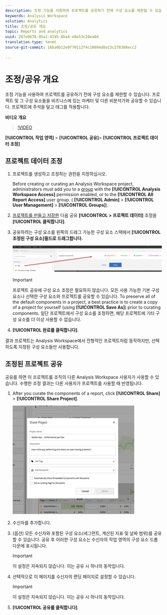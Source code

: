 ```yaml
---
description: 조정 기능을 사용하여 프로젝트를 공유하기 전에 구성 요소를 제한할 수 있습니다. 프로젝트 및 그 구성 요소들을 비즈니스에 있는 마케터 및 다른 비분석가와 공유할 수 있습니다. 프로젝트에 주석을 달고 태그를 적용합니다.
keywords: Analysis Workspace
solution: Analytics
title: 조정/공유 개요
topic: Reports and analytics
uuid: 267e9678-95a1-4195-8ba4-e8a53c28ea0d
translation-type: tm+mt
source-git-commit: 16ba0b12e0f70112f4c10804d0a13c278388ecc2

---
```



# 조정/공유 개요

조정 기능을 사용하여 프로젝트를 공유하기 전에 구성 요소를 제한할 수 있습니다. 프로젝트 및 그 구성 요소들을 비즈니스에 있는 마케터 및 다른 비분석가와 공유할 수 있습니다. 프로젝트에 주석을 달고 태그를 적용합니다.

**비디오 개요**

>[!VIDEO](https://www.youtube.com/watch?v=LJJRskdmlOg&index=79&t=0s&list=PL2tCx83mn7GuNnQdYGOtlyCu0V5mEZ8sS)

**[!UICONTROL 작업 영역]** &gt; **[!UICONTROL 공유]**&gt; **[!UICONTROL 프로젝트 데이터 조정]**

## 프로젝트 데이터 조정

1. 프로젝트를 생성하고 조정하는 권한을 지정하십시오.

   Before creating or curating an Analysis Workspace project, administrators must add you to a [group](https://marketing.adobe.com/resources/help/en_US/reference/groups.html) with the **[!UICONTROL Analysis Workspace Access]** permission enabled, or to the **[!UICONTROL All Report Access]** user group. ( **[!UICONTROL Admin]** &gt; **[!UICONTROL User Management]** &gt; **[!UICONTROL Groups]**).

1. [프로젝트를 만들고 저장한](/help/analyze/analysis-workspace/build-workspace-project/t-freeform-project.md) 다음 공유 **[!UICONTROL &gt; 프로젝트 데이터]** 조정을 **[!UICONTROL 클릭합니다]**.
1. 공유하려는 구성 요소를 왼쪽의 드래그 가능한 구성 요소 스택에서 **[!UICONTROL 조정된 구성 요소]필드로 드래그합니다.**

   ![](assets/curated-components.png)

   >[!IMPORTANT]
   >
   >프로젝트 공유에 구성 요소 조정은 필요하지 않습니다. 모든 사용 가능한 기본 구성 요소나 선택한 구성 요소와 프로젝트를 공유할 수 있습니다. To preserve all of the default components in a project, a best practice is to create a copy of a project for yourself (using **[!UICONTROL Save As]**) prior to curating components. 일단 프로젝트에서 구성 요소를 조정하면, 해당 프로젝트에 기타 구성 요소를 더 이상 사용할 수 없습니다.

1. **[!UICONTROL 완료를 클릭합니다]**.

결과 프로젝트는 Analysis Workspace에서 전형적인 프로젝트처럼 동작하지만, 선택하도록 지정된 구성 요소들만 사용합니다.

## 조정된 프로젝트 공유

공유를 하면 이 프로젝트를 조직의 다른 Analysis Workspace 사용자가 사용할 수 있습니다. 수행한 조정 결과는 다른 사용자가 프로젝트를 사용할 때 반영됩니다.

1. After you curate the components of a report, click **[!UICONTROL Share]** &gt; **[!UICONTROL Share Project]**.

   ![](assets/share_component.png)

1. 수신자를 추가합니다.
1. (옵션) 모든 수신자와 포함된 구성 요소(세그먼트, 계산된 지표 및 날짜 범위)를 공유할 수 있습니다. 공유 후 이러한 구성 요소는 수신자의 작업 영역의 구성 요소 드롭다운에 표시됩니다.

   >[!IMPORTANT]
   >
   >이 설정은 지속되지 않습니다. 이는 공유 시 하나의 동작입니다.

1. 선택적으로 이 페이지를 수신자의 랜딩 페이지로 설정할 수 있습니다.

   >[!IMPORTANT]
   >
   >이 설정은 지속되지 않습니다. 이는 공유 시 하나의 동작입니다.

1. **[!UICONTROL 공유를 클릭합니다]**.

<!-- 

<p> <b>Annotate and tag a project</b> </p> 
<p>An alternative way to collaborate on a project is to use the Information panel. This panel will be re-introduced in an upcoming release. </p> 
<p> </p> 
<ul id="ul_EFD045FD9F3B4BF8A70637B00EE0BC9C"> 
 <li id="li_EC6C5EAF9C234E76BDA7FF0226B82083">Tag reports for sharing. </li> 
 <li id="li_CF6A438C55F847F8890F8CB674CAA4F7">Specify the recipient (filter by permission group or user name), the storage folder. In-product notifications let users know that they have a shared report waiting. </li> 
 <li id="li_C8E088DA43024277908705CB0F3A142A">Write messages or report descriptions for recipients. </li> 
 <li id="li_342EB4758C344B859757E23691068FA3"> Select the dimensions, metrics, and segments to recommend to a non-analyst colleague, who can view the report you are curating and sharing. Curating the component gives the recipient access to those components, based on their permission settings. </li> 
 <li id="li_6487500F9315481599B7F3897998879F"> Add suggested items to a previously configured report. These new items exist as recommended selectable options. </li> 
</ul>

 -->


